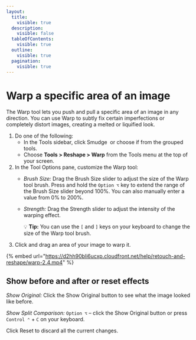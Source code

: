 ```yaml
---
layout:
  title:
    visible: true
  description:
    visible: false
  tableOfContents:
    visible: true
  outline:
    visible: true
  pagination:
    visible: true
---
```


# Warp a specific area of an image

The Warp tool lets you push and pull a specific area of an image in any direction. You can use Warp to subtly fix certain imperfections or completely distort images, creating a melted or liquified look.

1. Do one of the following:
   * In the Tools sidebar, click Smudge <img src="https://help.pixelmator.com/pixelmator-pro/3.5/assets/English/1580999642000.png" alt="" data-size="line"> or choose if from the grouped tools.
   * Choose **Tools > Reshape > Warp** from the Tools menu at the top of your screen.
2. In the Tool Options pane, customize the Warp tool:
   * _Brush Size:_ Drag the Brush Size slider to adjust the size of the Warp tool brush. Press and hold the `Option ⌥` key to extend the range of the Brush Size slider beyond 100%. You can also manually enter a value from 0% to 200%. 
   *   _Strength:_ Drag the Strength slider to adjust the intensity of the warping effect.

       &#x20;:bulb: **Tip:** You can use the `[` and `]` keys on your keyboard to change the size of the Warp tool brush.  
3. Click and drag an area of your image to warp it. 

{% embed url="https://d2hh90bli6ucxp.cloudfront.net/help/retouch-and-reshape/warp-2.4.mp4" %}

## Show before and after or reset effects

_Show Original:_ Click the Show Original button to see what the image looked like before.

_Show Split Comparison:_ `Option ⌥` – click the Show Original button or press `Control ⌃` + `C` on your keyboard.

Click Reset to discard all the current changes.

